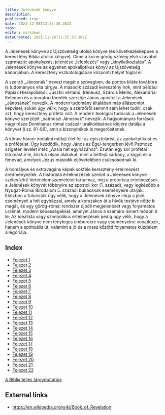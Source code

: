 ```yaml
---
title: Jelenések könyve
description: 
published: true
date: 2021-12-08T13:55:38.362Z
tags: 
editor: markdown
dateCreated: 2021-11-28T13:55:38.362Z
---
```


A Jelenések könyve az Újszövetség utolsó könyve (és következésképpen a keresztény Biblia utolsó könyve). Címe a koine görög szöveg első szavából származik: apokalypsis, jelentése „leleplezés” vagy „kinyilatkoztatás”. A Jelenések könyve az egyetlen apokaliptikus könyv az Újszövetség kánonjában. A keresztény eszkatológiában központi helyet foglal el.

A szerző „Jánosnak” nevezi magát a szövegben, de pontos kiléte továbbra is tudományos vita tárgya. A második századi keresztény írók, mint például Papias Hierapolisból, Jusztin vértanú, Iréneusz, Szárdis Melito, Alexandriai Kelemen és a muratori töredék szerzője János apostolt a Jelenések „Jánosának” nevezik. A modern tudomány általában más álláspontot képvisel, sokan úgy vélik, hogy a szerzőről semmit sem lehet tudni, csak azt, hogy keresztény próféta volt. A modern teológiai tudósok a Jelenések könyve szerzőjét „patmoszi Jánosnak” nevezik. A hagyományos források nagy része Domitianus római császár uralkodásának idejére datálja a könyvet (i.sz. 81–96), amit a bizonyítékok is megerősítenek.

A könyv három irodalmi műfajt ölel fel: az episztolárist, az apokaliptikust és a prófétaiat. Úgy kezdődik, hogy János az Égei-tengerben lévő Patmosz szigetén levelet intéz „Ázsia hét egyházához”. Ezután egy sor prófétai látomást ír le, köztük olyan alakokat, mint a hétfejű sárkány, a kígyó és a fenevad, amelyek Jézus második eljövetelében csúcsosodnak ki.

A homályos és extravagáns képek sokféle keresztény értelmezést eredményeztek. A historista értelmezések szerint a Jelenések könyve széles körű történelemszemléletet tartalmaz, míg a preterista értelmezések a Jelenések könyvét többnyire az apostoli kor (1. század), vagy legkésőbb a Nyugat-Római Birodalom 5. századi bukásának eseményeire utalják. Eközben a futuristák úgy vélik, hogy a Jelenések könyve leírja a jövő eseményeit a hét egyházzal, amely a korszakon át a hívők testévé nőtte ki magát, és egy görög-római rendszer újbóli megjelenését vagy folyamatos uralmát, modern képességekkel, amelyet János a számára ismert módon ír le; Az idealista vagy szimbolikus értelmezések pedig úgy vélik, hogy a Jelenések könyve nem tényleges emberekre vagy eseményekre vonatkozik, hanem a spirituális út, valamint a jó és a rossz közötti folyamatos küzdelem allegóriája.

## Index

- [Fejezet 1](/hu/Bible/Revelation/1)
- [Fejezet 2](/hu/Bible/Revelation/2)
- [Fejezet 3](/hu/Bible/Revelation/3)
- [Fejezet 4](/hu/Bible/Revelation/4)
- [Fejezet 5](/hu/Bible/Revelation/5)
- [Fejezet 6](/hu/Bible/Revelation/6)
- [Fejezet 7](/hu/Bible/Revelation/7)
- [Fejezet 8](/hu/Bible/Revelation/8)
- [Fejezet 9](/hu/Bible/Revelation/9)
- [Fejezet 10](/hu/Bible/Revelation/10)
- [Fejezet 11](/hu/Bible/Revelation/11)
- [Fejezet 12](/hu/Bible/Revelation/12)
- [Fejezet 13](/hu/Bible/Revelation/13)
- [Fejezet 14](/hu/Bible/Revelation/14)
- [Fejezet 15](/hu/Bible/Revelation/15)
- [Fejezet 16](/hu/Bible/Revelation/16)
- [Fejezet 17](/hu/Bible/Revelation/17)
- [Fejezet 18](/hu/Bible/Revelation/18)
- [Fejezet 19](/hu/Bible/Revelation/19)
- [Fejezet 20](/hu/Bible/Revelation/20)
- [Fejezet 21](/hu/Bible/Revelation/21)
- [Fejezet 22](/hu/Bible/Revelation/22)


[A Biblia teljes tárgymutatója](/hu/index/bible)


## External links

- https://en.wikipedia.org/wiki/Book_of_Revelation